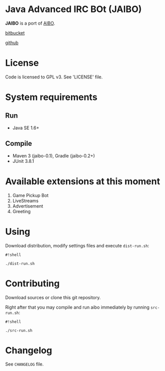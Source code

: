# Java Advanced IRC BOt (JAIBO)
**JAIBO** is a port of [AIBO](https://bitbucket.org/fx_/aibo).

[bitbucket](https://bitbucket.org/fx_/jaibo/)

[github](https://github.com/vityafx/jaibo)

# License
Code is licensed to GPL v3. See 'LICENSE' file.

# System requirements
## Run
* Java SE 1.6+

## Compile
* Maven 3 (jaibo-0.1), Gradle (jaibo-0.2+)
* JUnit 3.8.1

# Available extensions at this moment
1. Game Pickup Bot
2. LiveStreams
3. Advertisement
4. Greeting

# Using
Download distribution, modify settings files and execute `dist-run.sh`:

```
#!shell

./dist-run.sh
```

# Contributing
Download sources or clone this git repository.

Right after that you may compile and run aibo immediately by running `src-run.sh`:

```
#!shell

./src-run.sh
```

# Changelog
See `CHANGELOG` file.